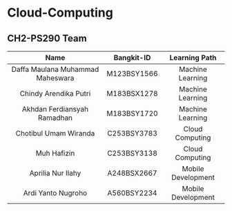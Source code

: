 # Cloud-Computing
## CH2-PS290 Team

| Name  | Bangkit-ID | Learning Path  | 
| :---: | :---: | :---: |
|  Daffa Maulana Muhammad Maheswara  | M123BSY1566  | Machine Learning  |
|  Chindy Arendika Putri  | M183BSX1278  | Machine Learning  |
|  Akhdan Ferdiansyah Ramadhan  | M183BSY1720  | Machine Learning  |
| Chotibul Umam Wiranda | C253BSY3783 | Cloud Computing |
| Muh Hafizin | C253BSY3138  | Cloud Computing |
| Aprilia Nur Ilahy | A248BSX2667 | Mobile Development |
| Ardi Yanto Nugroho | A560BSY2234  | Mobile Development |
